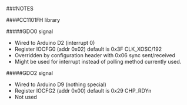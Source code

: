 ###NOTES

####CC1101FH library

#####GDO0 signal
* Wired to Arduino D2 (interrupt 0)
* Register IOCFG0 (addr 0x02) default is 0x3F CLK_XOSC/192 
* Overridden by configuration header with 0x06 sync sent/received
* Might be used for interrupt instead of polling method currently
used.

#####GDO2 signal
* Wired to Arduino D9 (nothing special)
* Register IOCFG2 (addr 0x00) default is 0x29 CHP_RDYn
* Not used

